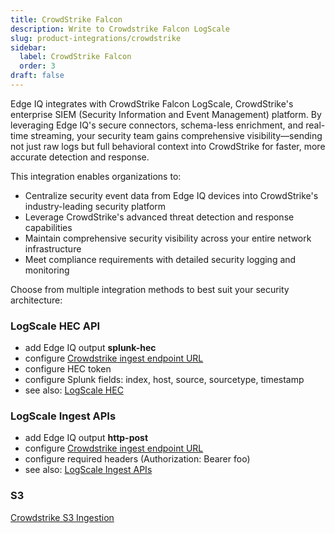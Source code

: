 ```yaml
---
title: CrowdStrike Falcon
description: Write to Crowdstrike Falcon LogScale
slug: product-integrations/crowdstrike
sidebar:
  label: CrowdStrike Falcon
  order: 3
draft: false
---
```


Edge IQ integrates with CrowdStrike Falcon LogScale, CrowdStrike's enterprise SIEM (Security Information and Event Management) platform. By leveraging Edge IQ's secure connectors, schema-less enrichment, and real-time streaming, your security team gains comprehensive visibility—sending not just raw logs but full behavioral context into CrowdStrike for faster, more accurate detection and response.

This integration enables organizations to:

- Centralize security event data from Edge IQ devices into CrowdStrike's industry-leading security platform
- Leverage CrowdStrike's advanced threat detection and response capabilities
- Maintain comprehensive security visibility across your entire network infrastructure
- Meet compliance requirements with detailed security logging and monitoring

Choose from multiple integration methods to best suit your security architecture:

### LogScale HEC API

- add Edge IQ output **splunk-hec**
- configure [Crowdstrike ingest endpoint URL](https://library.humio.com/falcon-logscale-cloud/endpoints.html)
- configure HEC token
- configure Splunk fields: index, host, source, sourcetype, timestamp
- see also: [LogScale HEC](https://library.humio.com/logscale-api/log-shippers-hec.html)

### LogScale Ingest APIs

- add Edge IQ output **http-post**
- configure [Crowdstrike ingest endpoint URL](https://library.humio.com/falcon-logscale-cloud/endpoints.html)
- configure required headers (Authorization: Bearer foo)
- see also: [LogScale Ingest APIs](https://library.humio.com/logscale-api/api-ingest.html)

### S3

[Crowdstrike S3 Ingestion](https://www.crowdstrike.com/tech-hub/ng-siem/crowdstrike-falcon-logscale-s3-ingest/)
